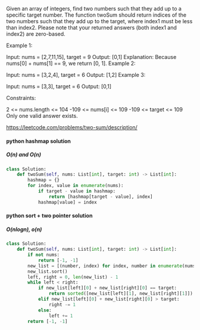 <p>Given an array of integers, find two numbers such that they add up to a specific target number.
The function twoSum should return indices of the two numbers such that they add up to the target, where index1 must be less than index2. Please note that your returned answers (both index1 and index2) are zero-based.

Example 1:

Input: nums = [2,7,11,15], target = 9
Output: [0,1]
Explanation: Because nums[0] + nums[1] == 9, we return [0, 1].
Example 2:

Input: nums = [3,2,4], target = 6
Output: [1,2]
Example 3:

Input: nums = [3,3], target = 6
Output: [0,1]

Constraints:

2 <= nums.length <= 104
-109 <= nums[i] <= 109
-109 <= target <= 109
Only one valid answer exists.
</p>

<https://leetcode.com/problems/two-sum/description/>

#### python hashmap solution 
##### O(n) and O(n)
```python
class Solution:
    def twoSum(self, nums: List[int], target: int) -> List[int]:
        hashmap = {}
        for index, value in enumerate(nums):
            if target - value in hashmap:
                return [hashmap[target - value], index]
            hashmap[value] = index
```

#### python sort + two pointer solution 
##### O(nlogn), o(n)
```python
class Solution:
    def twoSum(self, nums: List[int], target: int) -> List[int]:
        if not nums:
            return [-1, -1]
        new_list = [(number, index) for index, number in enumerate(nums)]
        new_list.sort()
        left, right = 0, len(new_list) - 1
        while left < right:
            if new_list[left][0] + new_list[right][0] == target:
                return sorted([new_list[left][1], new_list[right][1]])
            elif new_list[left][0] + new_list[right][0] > target:
                right -= 1
            else:
                left += 1
        return [-1, -1]
```
